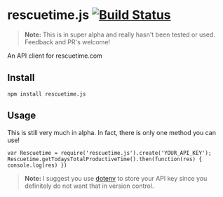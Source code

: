 # rescuetime.js [![Build Status](https://travis-ci.org/willwashburn/rescuetime.js.svg?branch=master)](https://travis-ci.org/willwashburn/rescuetime.js)

> **Note:** This is in super alpha and really hasn't been tested or used. Feedback and PR's welcome!

An API client for rescuetime.com

## Install
```
npm install rescuetime.js
```

## Usage
This is still very much in alpha. In fact, there is only one method you can use!
```
var Rescuetime = require('rescuetime.js').create('YOUR_API_KEY');
Rescuetime.getTodaysTotalProductiveTime().then(function(res) { console.log(res) })
```
> **Note:** I suggest you use [dotenv](https://www.npmjs.com/package/dotenv) to store your API key since you definitely do not want that in version control.
